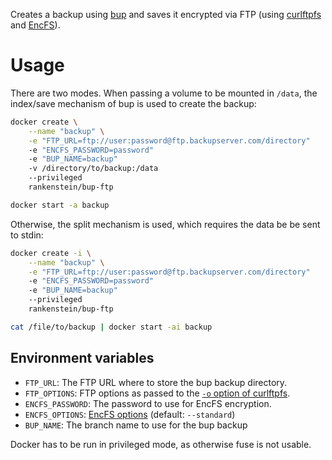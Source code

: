 Creates a backup using [bup](https://github.com/bup/bup) and saves it encrypted via FTP (using [curlftpfs](http://curlftpfs.sourceforge.net/) and [EncFS](https://github.com/vgough/encfs)).

Usage
=====

There are two modes. When passing a volume to be mounted in `/data`, the index/save mechanism of bup is used to create the backup:

```bash
docker create \
	--name "backup" \
	-e "FTP_URL=ftp://user:password@ftp.backupserver.com/directory"
	-e "ENCFS_PASSWORD=password"
	-e "BUP_NAME=backup"
	-v /directory/to/backup:/data
	--privileged
	rankenstein/bup-ftp

docker start -a backup
```

Otherwise, the split mechanism is used, which requires the data be be sent to stdin:

```bash
docker create -i \
	--name "backup" \
	-e "FTP_URL=ftp://user:password@ftp.backupserver.com/directory"
	-e "ENCFS_PASSWORD=password"
	-e "BUP_NAME=backup"
	--privileged
	rankenstein/bup-ftp

cat /file/to/backup | docker start -ai backup
```

Environment variables
---------------------

* `FTP_URL`: The FTP URL where to store the bup backup directory.
* `FTP_OPTIONS`: FTP options as passed to the [`-o` option of curlftpfs](http://linux.die.net/man/1/curlftpfs).
* `ENCFS_PASSWORD`: The password to use for EncFS encryption.
* `ENCFS_OPTIONS`: [EncFS options](https://github.com/vgough/encfs/blob/master/encfs/encfs.pod#options) (default: `--standard`)
* `BUP_NAME`: The branch name to use for the bup backup

Docker has to be run in privileged mode, as otherwise fuse is not usable.
